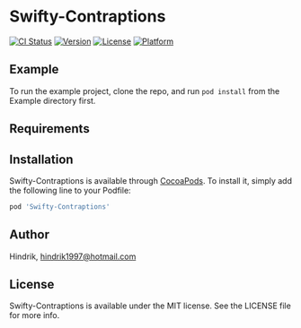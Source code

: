 # Swifty-Contraptions

[![CI Status](http://img.shields.io/travis/Hindrik/Swifty-Contraptions.svg?style=flat)](https://travis-ci.org/Hindrik/Swifty-Contraptions)
[![Version](https://img.shields.io/cocoapods/v/Swifty-Contraptions.svg?style=flat)](http://cocoapods.org/pods/Swifty-Contraptions)
[![License](https://img.shields.io/cocoapods/l/Swifty-Contraptions.svg?style=flat)](http://cocoapods.org/pods/Swifty-Contraptions)
[![Platform](https://img.shields.io/cocoapods/p/Swifty-Contraptions.svg?style=flat)](http://cocoapods.org/pods/Swifty-Contraptions)

## Example

To run the example project, clone the repo, and run `pod install` from the Example directory first.

## Requirements

## Installation

Swifty-Contraptions is available through [CocoaPods](http://cocoapods.org). To install
it, simply add the following line to your Podfile:

```ruby
pod 'Swifty-Contraptions'
```

## Author

Hindrik, hindrik1997@hotmail.com

## License

Swifty-Contraptions is available under the MIT license. See the LICENSE file for more info.
